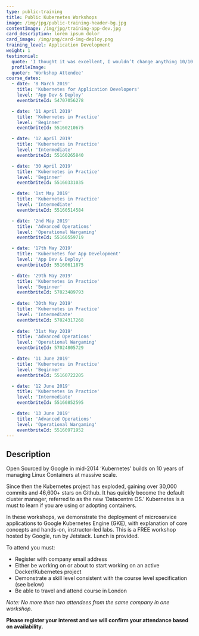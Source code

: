 ```yaml
---
type: public-training
title: Public Kubernetes Workshops
image: /img/jpg/public-training-header-bg.jpg
contentImage: /img/jpg/training-app-dev.jpg
card_description: lorem ipsum dolor
card_image: /img/png/card-img-deploy.png
training_level: Application Development
weight: 1
testimonial:
  quote: 'I thought it was excellent, I wouldn’t change anything 10/10'
  profileImage:
  quoter: 'Workshop Attendee'
course_dates:
  - date: '8 March 2019'
    title: 'Kubernetes for Application Developers'
    level: 'App Dev & Deploy'
    eventbriteId: 54707056278

  - date: '11 April 2019'
    title: 'Kubernetes in Practice'
    level: 'Beginner'
    eventbriteId: 55160210675

  - date: '12 April 2019'
    title: 'Kubernetes in Practice'
    level: 'Intermediate'
    eventbriteId: 55160265840

  - date: '30 April 2019'
    title: 'Kubernetes in Practice'
    level: 'Beginner'
    eventbriteId: 55160331035

  - date: '1st May 2019'
    title: 'Kubernetes in Practice'
    level: 'Intermediate'
    eventbriteId: 55160514584

  - date: '2nd May 2019'
    title: 'Advanced Operations'
    level: 'Operational Wargaming'
    eventbriteId: 55160559719

  - date: '17th May 2019'
    title: 'Kubernetes for App Development'
    level: 'App Dev & Deploy'
    eventbriteId: 55160611875

  - date: '29th May 2019'
    title: 'Kubernetes in Practice'
    level: 'Beginner'
    eventbriteId: 57023489793
  
  - date: '30th May 2019'
    title: 'Kubernetes in Practice'
    level: 'Intermediate'
    eventbriteId: 57024317268
  
  - date: '31st May 2019'
    title: 'Advanced Operations'
    level: 'Operational Wargaming'
    eventbriteId: 57024805729

  - date: '11 June 2019'
    title: 'Kubernetes in Practice'
    level: 'Beginner'
    eventbriteId: 55160722205

  - date: '12 June 2019'
    title: 'Kubernetes in Practice'
    level: 'Intermediate'
    eventbriteId: 55160852595

  - date: '13 June 2019'
    title: 'Advanced Operations'
    level: 'Operational Wargaming'
    eventbriteId: 55160971952
---
```


## Description

Open Sourced by Google in mid-2014 ‘Kubernetes’ builds on 10 years of managing Linux Containers at massive scale.

Since then the Kubernetes project has exploded, gaining over 30,000 commits and 46,600+ stars on Github. It has quickly become the default cluster manager, referred to as the new ‘Datacentre OS.’ Kubernetes is a must to learn if you are using or adopting containers.

In these workshops, we demonstrate the deployment of microservice applications to Google Kubernetes Engine (GKE), with explanation of core concepts and hands-on, instructor-led labs. This is a FREE workshop hosted by Google, run by Jetstack. Lunch is provided. 

To attend you must:  

* Register with company email address 
* Either be working on or about to start working on an active Docker/Kubernetes project 
* Demonstrate a skill level consistent with the course level specification (see below) 
* Be able to travel and attend course in London 

_Note: No more than two attendees from the same company in one workshop._

**Please register your interest and we will confirm your attendance based on availability.** 
